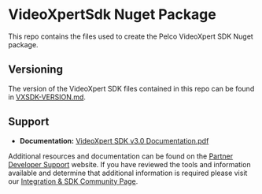 # VideoXpertSdk Nuget Package

This repo contains the files used to create the Pelco VideoXpert SDK Nuget package.  

## Versioning

The version of the VideoXpert SDK files contained in this repo can be found in [VXSDK-VERSION.md](../VideoXpertSdk/VXSDK-VERSION.md).

## Support

* **Documentation:** [VideoXpert SDK v3.0 Documentation.pdf](VideoXpert%20SDK%20v3.0%20Documentation.pdf)

Additional resources and documentation can be found on the [Partner Developer Support](https://www.pelco.com/training-support/developer-support/) website.  If you have reviewed the tools and information available and determine that additional information is required please visit our [Integration & SDK Community Page](https://support.pelco.com/s/topic/0TO0a000000qDriGAE/videoxpert-vx-sdk).
